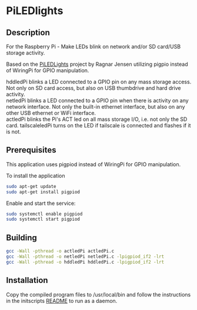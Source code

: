 # PiLEDlights

## Description
For the Raspberry Pi - Make LEDs blink on network and/or SD card/USB storage activity.

Based on the [PiLEDLights](https://github.com/RagnarJensen/PiLEDlights) project by Ragnar Jensen utilizing pigpio instead of WiringPi for GPIO manipulation.

hddledPi blinks a LED connected to a GPIO pin on any mass storage access. Not only on SD card access, but also on USB thumbdrive and hard drive activity.  
netledPi blinks a LED connected to a GPIO pin when there is activity on any network interface. Not only the built-in ethernet interface, but also on any other USB ethernet or WiFi interface.  
actledPi blinks the Pi's ACT led on all mass storage I/O, i.e. not only the SD card.
tailscaleledPi turns on the LED if tailscale is connected and flashes if it is not.


## Prerequisites
This application uses pigpiod instead of WiringPi for GPIO manipulation. 

To install the application
``` sh
sudo apt-get update
sudo apt-get install pigpiod
```

Enable and start the service:
``` sh
sudo systemctl enable pigpiod
sudo systemctl start pigpiod
```

## Building
``` sh
gcc -Wall -pthread -o actledPi actledPi.c
gcc -Wall -pthread -o netledPi netledPi.c -lpigpiod_if2 -lrt
gcc -Wall -pthread -o hddledPi hddledPi.c -lpigpiod_if2 -lrt
```

## Installation
Copy the compiled program files to /usr/local/bin and follow the instructions in the initscripts [README](initscripts/README.md) to run as a daemon.
